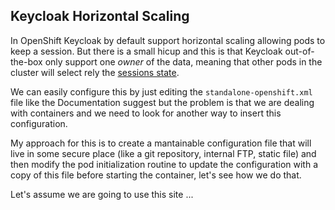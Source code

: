 ## Keycloak Horizontal Scaling

In OpenShift Keycloak by default support horizontal scaling allowing pods to keep a session. But there is a small hicup and this is that Keycloak out-of-the-box only support one *owner* of the data, meaning that other pods in the cluster will select rely the [sessions state](https://www.keycloak.org/docs/2.5/server_installation/topics/cache/replication.html). 

We can easily configure this by just editing the ``standalone-openshift.xml`` file like the Documentation suggest but the problem is that we are dealing with containers and we need to look for another way to insert this configuration. 


My approach for this is to create a mantainable configuration file that will live in some secure place (like a git repository, internal FTP, static file) and then modify the pod initialization routine to update the configuration with a copy of this file before starting the container, let's see how we do that. 


Let's assume we are going to use this site ...



